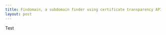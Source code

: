 ```yaml
---
title: Findomain, a subdomain finder using certificate transparency API of Facebook.
layout: post
---
```


Test
